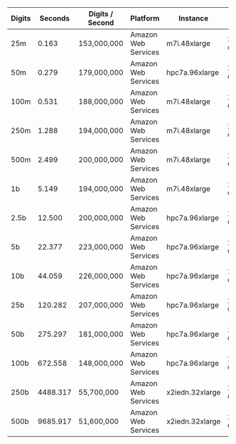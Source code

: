 | Digits | Seconds | Digits / Second | Platform | Instance | Date | Files |
| ------ | ------- | --------------- | -------- | -------- | ---- | ----- |
| 25m | 0.163 | 153,000,000 | Amazon Web Services | m7i.48xlarge | 2023-08-08 | [cfg](../Amazon%20Web%20Services/m7i.48xlarge/Pi%20%5Bchudnovsky%5D/Pi%20-%2020230808-211108.cfg) [out](../Amazon%20Web%20Services/m7i.48xlarge/Pi%20%5Bchudnovsky%5D/Pi%20-%2020230808-211108.out) [txt](../Amazon%20Web%20Services/m7i.48xlarge/Pi%20%5Bchudnovsky%5D/Pi%20-%2020230808-211108.txt) |
| 50m | 0.279 | 179,000,000 | Amazon Web Services | hpc7a.96xlarge | 2023-08-18 | [cfg](../Amazon%20Web%20Services/hpc7a.96xlarge/Pi%20%5Bchudnovsky%5D/Pi%20-%2020230818-194849.cfg) [out](../Amazon%20Web%20Services/hpc7a.96xlarge/Pi%20%5Bchudnovsky%5D/Pi%20-%2020230818-194849.out) [txt](../Amazon%20Web%20Services/hpc7a.96xlarge/Pi%20%5Bchudnovsky%5D/Pi%20-%2020230818-194849.txt) |
| 100m | 0.531 | 188,000,000 | Amazon Web Services | m7i.48xlarge | 2023-08-08 | [cfg](../Amazon%20Web%20Services/m7i.48xlarge/Pi%20%5Bchudnovsky%5D/Pi%20-%2020230808-210737.cfg) [out](../Amazon%20Web%20Services/m7i.48xlarge/Pi%20%5Bchudnovsky%5D/Pi%20-%2020230808-210737.out) [txt](../Amazon%20Web%20Services/m7i.48xlarge/Pi%20%5Bchudnovsky%5D/Pi%20-%2020230808-210737.txt) |
| 250m | 1.288 | 194,000,000 | Amazon Web Services | m7i.48xlarge | 2023-08-08 | [cfg](../Amazon%20Web%20Services/m7i.48xlarge/Pi%20%5Bchudnovsky%5D/Pi%20-%2020230808-211629.cfg) [out](../Amazon%20Web%20Services/m7i.48xlarge/Pi%20%5Bchudnovsky%5D/Pi%20-%2020230808-211629.out) [txt](../Amazon%20Web%20Services/m7i.48xlarge/Pi%20%5Bchudnovsky%5D/Pi%20-%2020230808-211629.txt) |
| 500m | 2.499 | 200,000,000 | Amazon Web Services | m7i.48xlarge | 2023-08-06 | [cfg](../Amazon%20Web%20Services/m7i.48xlarge/Pi%20%5Bchudnovsky%5D/Pi%20-%2020230806-121704.cfg) [out](../Amazon%20Web%20Services/m7i.48xlarge/Pi%20%5Bchudnovsky%5D/Pi%20-%2020230806-121704.out) [txt](../Amazon%20Web%20Services/m7i.48xlarge/Pi%20%5Bchudnovsky%5D/Pi%20-%2020230806-121704.txt) |
| 1b | 5.149 | 194,000,000 | Amazon Web Services | m7i.48xlarge | 2023-08-08 | [cfg](../Amazon%20Web%20Services/m7i.48xlarge/Pi%20%5Bchudnovsky%5D/Pi%20-%2020230808-211549.cfg) [out](../Amazon%20Web%20Services/m7i.48xlarge/Pi%20%5Bchudnovsky%5D/Pi%20-%2020230808-211549.out) [txt](../Amazon%20Web%20Services/m7i.48xlarge/Pi%20%5Bchudnovsky%5D/Pi%20-%2020230808-211549.txt) |
| 2.5b | 12.500 | 200,000,000 | Amazon Web Services | hpc7a.96xlarge | 2023-08-18 | [cfg](../Amazon%20Web%20Services/hpc7a.96xlarge/Pi%20%5Bchudnovsky%5D/Pi%20-%2020230818-194144.cfg) [out](../Amazon%20Web%20Services/hpc7a.96xlarge/Pi%20%5Bchudnovsky%5D/Pi%20-%2020230818-194144.out) [txt](../Amazon%20Web%20Services/hpc7a.96xlarge/Pi%20%5Bchudnovsky%5D/Pi%20-%2020230818-194144.txt) |
| 5b | 22.377 | 223,000,000 | Amazon Web Services | hpc7a.96xlarge | 2023-08-18 | [cfg](../Amazon%20Web%20Services/hpc7a.96xlarge/Pi%20%5Bchudnovsky%5D/Pi%20-%2020230818-194306.cfg) [out](../Amazon%20Web%20Services/hpc7a.96xlarge/Pi%20%5Bchudnovsky%5D/Pi%20-%2020230818-194306.out) [txt](../Amazon%20Web%20Services/hpc7a.96xlarge/Pi%20%5Bchudnovsky%5D/Pi%20-%2020230818-194306.txt) |
| 10b | 44.059 | 226,000,000 | Amazon Web Services | hpc7a.96xlarge | 2023-08-18 | [cfg](../Amazon%20Web%20Services/hpc7a.96xlarge/Pi%20%5Bchudnovsky%5D/Pi%20-%2020230818-195319.cfg) [out](../Amazon%20Web%20Services/hpc7a.96xlarge/Pi%20%5Bchudnovsky%5D/Pi%20-%2020230818-195319.out) [txt](../Amazon%20Web%20Services/hpc7a.96xlarge/Pi%20%5Bchudnovsky%5D/Pi%20-%2020230818-195319.txt) |
| 25b | 120.282 | 207,000,000 | Amazon Web Services | hpc7a.96xlarge | 2023-08-18 | [cfg](../Amazon%20Web%20Services/hpc7a.96xlarge/Pi%20%5Bchudnovsky%5D/Pi%20-%2020230818-194654.cfg) [out](../Amazon%20Web%20Services/hpc7a.96xlarge/Pi%20%5Bchudnovsky%5D/Pi%20-%2020230818-194654.out) [txt](../Amazon%20Web%20Services/hpc7a.96xlarge/Pi%20%5Bchudnovsky%5D/Pi%20-%2020230818-194654.txt) |
| 50b | 275.297 | 181,000,000 | Amazon Web Services | hpc7a.96xlarge | 2023-08-18 | [cfg](../Amazon%20Web%20Services/hpc7a.96xlarge/Pi%20%5Bchudnovsky%5D/Pi%20-%2020230818-200213.cfg) [out](../Amazon%20Web%20Services/hpc7a.96xlarge/Pi%20%5Bchudnovsky%5D/Pi%20-%2020230818-200213.out) [txt](../Amazon%20Web%20Services/hpc7a.96xlarge/Pi%20%5Bchudnovsky%5D/Pi%20-%2020230818-200213.txt) |
| 100b | 672.558 | 148,000,000 | Amazon Web Services | hpc7a.96xlarge | 2023-08-18 | [cfg](../Amazon%20Web%20Services/hpc7a.96xlarge/Pi%20%5Bchudnovsky%5D/Pi%20-%2020230818-201622.cfg) [out](../Amazon%20Web%20Services/hpc7a.96xlarge/Pi%20%5Bchudnovsky%5D/Pi%20-%2020230818-201622.out) [txt](../Amazon%20Web%20Services/hpc7a.96xlarge/Pi%20%5Bchudnovsky%5D/Pi%20-%2020230818-201622.txt) |
| 250b | 4488.317 | 55,700,000 | Amazon Web Services | x2iedn.32xlarge | 2023-08-20 | [cfg](../Amazon%20Web%20Services/x2iedn.32xlarge/Pi%20%5Bchudnovsky%5D/Pi%20-%2020230820-221046.cfg) [out](../Amazon%20Web%20Services/x2iedn.32xlarge/Pi%20%5Bchudnovsky%5D/Pi%20-%2020230820-221046.out) [txt](../Amazon%20Web%20Services/x2iedn.32xlarge/Pi%20%5Bchudnovsky%5D/Pi%20-%2020230820-221046.txt) |
| 500b | 9685.917 | 51,600,000 | Amazon Web Services | x2iedn.32xlarge | 2023-08-21 | [cfg](../Amazon%20Web%20Services/x2iedn.32xlarge/Pi%20%5Bchudnovsky%5D/Pi%20-%2020230821-010844.cfg) [out](../Amazon%20Web%20Services/x2iedn.32xlarge/Pi%20%5Bchudnovsky%5D/Pi%20-%2020230821-010844.out) [txt](../Amazon%20Web%20Services/x2iedn.32xlarge/Pi%20%5Bchudnovsky%5D/Pi%20-%2020230821-010844.txt) |
